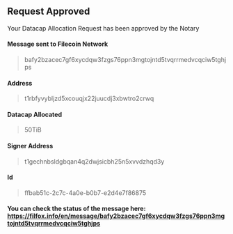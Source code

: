 ## Request Approved
Your Datacap Allocation Request has been approved by the Notary

#### Message sent to Filecoin Network
>bafy2bzacec7gf6xycdqw3fzgs76ppn3mgtojntd5tvqrrmedvcqciw5tghjps

#### Address 
> t1rbfyvybljzd5xcouqjx22juucdj3xbwtro2crwq

#### Datacap Allocated
> 50TiB

#### Signer Address
> t1gechnbsldgbqan4q2dwjsicbh25n5xvvdzhqd3y

#### Id
> ffbab51c-2c7c-4a0e-b0b7-e2d4e7f86875


#### You can check the status of the message here: https://filfox.info/en/message/bafy2bzacec7gf6xycdqw3fzgs76ppn3mgtojntd5tvqrrmedvcqciw5tghjps